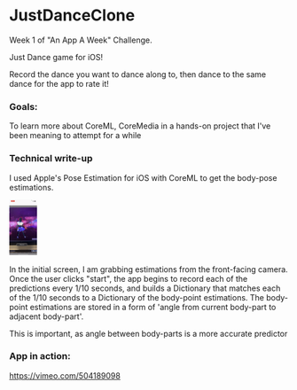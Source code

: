 # JustDanceClone

Week 1 of "An App A Week" Challenge. 

Just Dance game for iOS!

Record the dance you want to dance along to, then dance to the same dance for the app to rate it!

### Goals:

To learn more about CoreML, CoreMedia in a hands-on project that I've been meaning to attempt for a while 

### Technical write-up

I used Apple's Pose Estimation for iOS with CoreML to get the body-pose estimations. 

<img src="https://github.com/JohnBaer3/JustDanceClone/blob/main/IMG_6954.png" width="50" height="100">




In the initial screen, I am grabbing estimations from the front-facing camera. Once the user clicks "start", the app begins to record each of the predictions every 1/10 seconds, and builds a Dictionary that matches each of the 1/10 seconds to a Dictionary of the body-point estimations. The body-point estimations are stored in a form of 'angle from current body-part to adjacent body-part'. 

This is important, as angle between body-parts is a more accurate predictor 

### App in action:
https://vimeo.com/504189098
